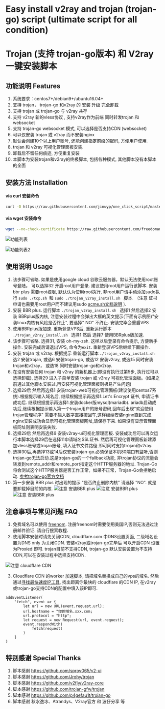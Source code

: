 # Easy install v2ray and trojan (trojan-go) script (ultimate script for all condition)

# Trojan (支持 trojan-go版本) 和 V2ray 一键安装脚本 


## 功能说明 Features 

1. 系统要求：centos7+/debian9+/ubuntu16.04+
2. 支持 trojan， trojan-go 和v2ray 的 安装 升级 完全卸载
3. 支持 trojan 或 trojan-go 与 v2ray 共存
4. 支持 v2ray 新的vless协议 , 支持v2ray作为前端 同时转发trojan 和 websocket 
5. 支持 trojan-go websocket 模式, 可以选择是否支持CDN (websocket)
6. 可以仅安装 trojan 或 v2ray 而不安装nginx
7. 默认会创建10个以上用户账号, 还能创建指定前缀的密码, 方便用户使用.
8. trojan 和 v2ray 可视化管理面板安装. 
9. 卸载后不留任何痕迹, 方便重复安装
10. 本脚本为安装trojan和v2ray的终极脚本, 包括各种模式, 其他脚本没有本脚本的全面

## 安装方法 Installation 

#### via curl 安装命令 

```bash
curl -O https://raw.githubusercontent.com/jinwyp/one_click_script/master/trojan_v2ray_install.sh && chmod +x ./trojan_v2ray_install.sh && ./trojan_v2ray_install.sh

```

#### via wget 安装命令 

```bash
wget --no-check-certificate https://raw.githubusercontent.com/freedomandcourage/one_click_script/master/trojan_v2ray_install.sh && chmod +x ./trojan_v2ray_install.sh && ./trojan_v2ray_install.sh

```



![功能列表](https://github.com/jinwyp/one_click_script/blob/master/docs/readme.png?raw=true)


![功能列表2](https://github.com/jinwyp/one_click_script/blob/master/docs/readme2.png?raw=true)


## 使用说明 Usage 


1. 该步骤可省略. 如果是使用google cloud 谷歌云服务器，默认无法使用root账号登陆， 可以选择32 开启root用户登录. 建议使用root用户运行该脚本. 安装bbr plus 需要root权限, 默认认为使用root执行, 非root用户请手动添加sudo执行 ```sudo ./tcp.sh ```和 ```sudo ./trojan_v2ray_install.sh ``` 脚本. （注意 证书申请也需要用root用户而不建议用sudo  [acme.sh文档说明](https://github.com/acmesh-official/acme.sh/wiki/sudo)  ).
2. 安装 BBR plus. 运行脚本 ```./trojan_v2ray_install.sh ``` 选择1 然后选择2 安装 BBRplus版内核, 注意安装过程中会弹出大框的英文提示(下面有示例图)"安装linux内核有风险是否终止", 要选择" NO" 不终止. 安装完毕会重启VPS
3. 使用BBRplus版加速. 重新登录VPS后, 重新运行脚本 ```./trojan_v2ray_install.sh ```  选择1 然后 选择7 使用BBRplus版加速. 
4. 该步骤可省略. 选择31, 安装 oh-my-zsh. 这样以后登录有命令提示, 方便新手操作. 安装完成后请退出VPS, 命令为```exit```.  重新登录VPS后继续下面操作. 
5. 安装 trojan 或 v2ray. 根据提示 重新运行脚本 ```./trojan_v2ray_install.sh ```  选2 安装trojan, 或选6 安装trojan-go, 或选12 安装v2ray, 或选15 同时安装trojan和v2ray， 或选18 同时安装trojan-go和v2ray.
6. 在没有安装任何 trojan 和 v2ray 的新机器上(即没有执行过第5步, 执行过可以选择卸载), 选择29 进入子菜单安装 trojan 或 v2ray 可视化管理面板。(如果之前通过其他脚本安装过,再安装可视化管理面板则极易产生问题)
7. 选择29后 然后再选择1 安装trojan-web可视化管理面板(建议使用centos7系统).根据提示输入域名后, 继续根据提示再选择1.Let's Encrypt 证书, 申请证书成功后. 继续根据提示再选择1.安装docker版mysql(mariadb). ariadb启动成功后,继续根据提示输入第一个trojan用户的账号密码,回车后出现"欢迎使用trojan管理程序" 需要不输入数字直接按回车,这样继续安装nginx直到完成. nginx安装成功会显示可视化管理面板网址,请保存下来. 如果没有显示管理面板网址则表明安装失败. 
8. 选择29后 然后再选择6 安装v2ray-ui可视化管理面板. 安装成功后可以再次运行本脚本选择29后在选择11申请域名SSL证书. 然后再可视化管理面板新建添加vless账号或trojan账号, 填入证书文件路径 即可同时支持trojan和v2ray.
9. 选择30后,再选择13或14后仅安装trojan-go.必须保证本机80端口有监听,否则trojan-go无法启动.这是trojan-go的一个fallback功能, 非trojan协议的流量会转发到remote_addr和remote_port指定这个HTTP服务器的地址. Trojan-Go将会测试这个HTTP服务器是否工作正常，如果不正常，Trojan-Go会拒绝启动. [参考trojan-go官方文档](https://p4gefau1t.github.io/trojan-go/basic/config/) 
20. 第一步安装 BBR plus 时出现的提示 "是否终止删除内核" 请选择 "NO". 就是要卸载掉目前的内核. 
![注意 安装BBR plus](https://github.com/jinwyp/one_click_script/blob/master/docs/debian.jpg?raw=true)
![注意 安装BBR plus](https://github.com/jinwyp/one_click_script/blob/master/docs/kernel.png?raw=true)
![注意 安装BBR plus](https://github.com/jinwyp/one_click_script/blob/master/docs/ubuntu.png?raw=true)



## 注意事项与常见问题 FAQ 

1. 免费域名可以使用 [freenom](https://www.freenom.com/zh/index.html?lang=zh). 注册freenom时需要使用美国IP,否则无法通过注册邮件验证. 请自行搜索教程.
2. 使用脚本安装时请先关闭CDN, cloudflare.com 中DNS设置页面, 二级域名设置为DNS only 为关闭CDN. 安装v2ray或trojan-go完毕后 可以开启CDN 设置为Proxied 即可. trojan目前不支持CDN, trojan-go 默认安装设置为不支持CDN,可以在安装过程中选择支持CDN.

![注意 cloudflare CDN](https://github.com/jinwyp/one_click_script/blob/master/docs/cloudflare1.jpg?raw=true)

3. Cloudflare CDN 的worker 加速脚本, 请把域名替换成自己的vps的域名. 然后通过[寻找最快速度IP工具](https://github.com/badafans/better-cloudflare-ip), 找出距离你最快的 cloudflare 的CDN IP, 在v2ray或trojan-go支持CDN的配置中填入该IP即可.
```
addEventListener(
    "fetch", event => {
        let url = new URL(event.request.url);
        url.hostname = "你的域名.xxx.com;
        url.protocol = "http";
        let request = new Request(url, event.request);
        event.respondWith(
            fetch(request)
        )
    }
)
```


## 特别感谢 Special Thanks

1. 脚本感谢 https://github.com/sprov065/v2-ui 
2. 脚本感谢 https://github.com/Jrohy/trojan 
3. 脚本感谢 https://github.com/v2fly/v2ray-core
4. 脚本感谢 https://github.com/trojan-gfw/trojan
5. 脚本感谢 https://github.com/p4gefau1t/trojan-go
6. 脚本感谢 秋水逸冰、Atrandys、V2ray官方 和 波仔分享 等 

